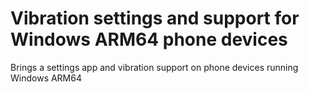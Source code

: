  # Vibration settings and support for Windows ARM64 phone devices
 
 Brings a settings app and vibration support on phone devices running Windows ARM64
